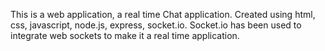This is a web application, a real time Chat application.
Created using html, css, javascript, node.js, express, socket.io.
Socket.io has been used to integrate web sockets to make it a real time application.
